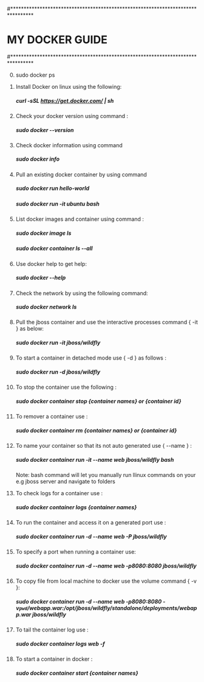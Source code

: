 
#********************************************************************************

#						MY DOCKER GUIDE
			
#********************************************************************************



  0.  sudo docker ps
 
  1. Install Docker on linux using the following:
  
	   ##### curl -sSL https://get.docker.com/ | sh

  2. Check your docker version using command :
    
      ##### sudo docker --version

  3. Check docker information using command
  
	   ##### sudo docker info

  4. Pull an existing docker container by using command
  
	    ##### sudo docker run hello-world
	    ##### sudo docker run -it ubuntu bash

  5. List docker images and container using command : 
  
	    ##### sudo docker image ls
    	##### sudo docker container ls --all

  6. Use docker help to get help:
  
	    ##### sudo docker --help

  7. Check the network by using the following command: 
  
	    ##### sudo docker network ls

  8. Pull the jboss container and use the interactive processes  command { -it } as below:
  
	    ##### sudo docker run -it jboss/wildfly
      
  9. To start a container in detached mode use {  -d  } as follows :
  
	    ##### sudo docker run -d jboss/wildfly

  10. To stop the container use the following :
      
      ##### sudo docker container stop {container names} or {container id}

  11. To remover a container use :
  
	    ##### sudo docker container rm  {container names} or {container id}

  12. To name your container so that its not auto generated use { --name } :
  
	  ##### sudo docker container run -it --name web jboss/wildfly bash
    
	  Note: bash command will let you manually run llinux commands on your e.g jboss server and navigate to folders

  13. To check logs for a container use :
  
	  ##### sudo docker container logs {container names}

  14. To run the container and access it on a generated port use :
  
	  ##### sudo docker container run -d --name web -P jboss/wildfly

  15. To specify a port when running a container use:
  
	  ##### sudo docker container run -d --name web -p8080:8080 jboss/wildfly

  16. To copy file from local machine to docker use the volume command {  -v  }:
  
      ##### sudo docker container run -d --name web -p8080:8080 -v`pwd`/webapp.war:/opt/jboss/wildfly/standalone/deployments/webapp.war jboss/wildfly

  17. To tail the container log use :
  
	  ##### sudo docker container logs web -f
	
  18. To start a container in docker :
  
      ##### sudo docker container start {container names}
